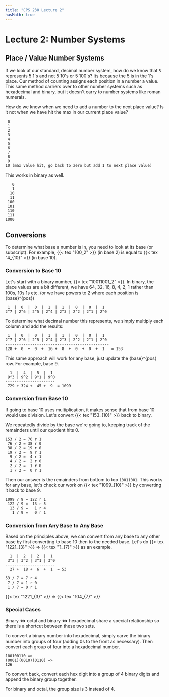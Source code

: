 ```yaml
---
title: "CPS 230 Lecture 2"
hasMath: true
---
```


# Lecture 2: Number Systems

## Place / Value Number Systems

If we look at our standard, decimal number system, how do we know that `5` represents 5 1's and not 5 10's or 5 100's?  Its because the 5 is in the 1's place.  Our method of counting assigns each position in a number a value.  This same method carriers over to other number systems such as hexadecimal and binary, but it doesn't carry to number systems like roman numerals.

How do we know when we need to add a number to the next place value?  Is it not when we have hit the max in our current place value?

```
 0
 1
 2
 3
 4
 5
 6
 7
 8
 9
10 (max value hit, go back to zero but add 1 to next place value)
```

This works in binary as well.

```
   0
   1
  10
  11
 100
 101
 110
 111
1000
```

## Conversions

To determine what base a number is in, you need to look at its base (or subscript).  For example, {{< tex "100_2" >}} (in base 2) is equal to {{< tex "4_{10}" >}} (in base 10).

### Conversion to Base 10

Let's start with a binary number, {{< tex "10011001_2" >}}.  In binary, the place values are a bit different, we have 64, 32, 16, 8, 4, 2, 1 rather than 100s, 10s 1s etc. (or we have powers to 2 where each position is {base}^{pos})

```
 1  |  0  |  0  |  1  |  1  |  0  |  0  |  1
2^7 | 2^6 | 2^5 | 2^4 | 2^3 | 2^2 | 2^1 | 2^0 
```

To determine what decimal number this represents, we simply multiply each column and add the results:

```
 1  |  0  |  0  |  1  |  1  |  0  |  0  |  1
2^7 | 2^6 | 2^5 | 2^4 | 2^3 | 2^2 | 2^1 | 2^0 
----------------------------------------------
128 +  0  +  0  +  16 +  8  +  0  +  0  +  1   = 153
```

This same approach will work for any base, just update the {base}^{pos} row.  For example, base 9.

```
  1  |  4  |  5  |  1
 9^3 | 9^2 | 9^1 | 9^0 
----------------------
 729 + 324 +  45 +  9  = 1099
```

### Conversion from Base 10

If going to base 10 uses multiplication, it makes sense that from base 10 would use division.  Let's convert {{< tex "153_{10}" >}} back to binary.

We repeatedly divide by the base we're going to, keeping track of the remainders until our quotient hits 0.

```
153 / 2 = 76 r 1
 76 / 2 = 38 r 0
 38 / 2 = 19 r 0
 19 / 2 =  9 r 1
  9 / 2 =  4 r 1
  4 / 2 =  2 r 0
  2 / 2 =  1 r 0
  1 / 2 =  0 r 1
```

Then our answer is the remainders from bottom to top `10011001`.  This works for any base, let's check our work on {{< tex "1099_{10}" >}} by converting it back to base 9.

```
1099 / 9 = 122 r 1
 122 / 9 =  13 r 5
  13 / 9 =   1 r 4
   1 / 9 =   0 r 1
```

### Conversion from Any Base to Any Base

Based on the principles above, we can convert from any base to any other base by first converting to base 10 then to the needed base.  Let's do {{< tex "1221_{3}" >}} => {{< tex "?_{7}" >}} as an example.

```
  1  |  2  |  2  |  1
 3^3 | 3^2 | 3^1 | 3^0 
----------------------
  27 +  18 +  6  +  1  = 53
```

```
53 / 7 = 7 r 4
 7 / 7 = 1 r 0
 1 / 7 = 0 r 1
```

{{< tex "1221_{3}" >}} => {{< tex "104_{7}" >}}

### Special Cases

Binary <=> octal and binary <=> hexadecimal share a special relationship so there is a shortcut between these two sets.

To convert a binary number into hexadecimal, simply carve the binary number into groups of four (adding 0s to the front as necessary).  Then convert each group of four into a hexadecimal number.

```
100100110 => 
(0001)(0010)(0110) =>
126
```

To convert back, convert each hex digit into a group of 4 binary digits and append the binary group together.

For binary and octal, the group size is 3 instead of 4.